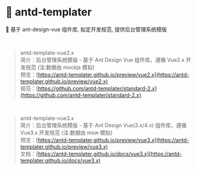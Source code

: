 # 🌈 antd-templater

👋 基于 ant-design-vue 组件库, 拟定开发规范, 提供后台管理系统模版

<br/>

> antd-template-vue2.x  
> 简介：后台管理系统模版 - 基于 Ant Design Vue 组件库，遵循 Vue2.x 开发规范 (注:数据由 mockjs 模拟)<br />
> 预览：[https://antd-templater.github.io/preview/vue2.x](https://antd-templater.github.io/preview/vue2.x)<br />
> 规范：[https://github.com/antd-templater/standard-2.x](https://github.com/antd-templater/standard-2.x)<br />

<br/>

> antd-template-vue3.x  
> 简介：后台管理系统模版 - 基于 Ant Design Vue(3.x/4.x) 组件库，遵循 Vue3.x 开发规范 (注:数据由 msw 模拟)<br />
> 预览：[https://antd-templater.github.io/preview/vue3.x](https://antd-templater.github.io/preview/vue3.x)<br />
> 文档：[https://antd-templater.github.io/docs/vue3.x](https://antd-templater.github.io/docs/vue3.x)<br />
